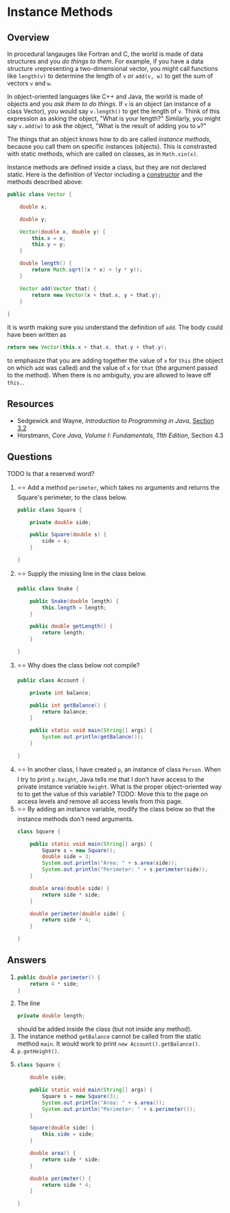 # Instance Methods
## Overview
In procedural langauges like Fortran and C, the world is made of data structures and you *do things to them*. For example, if you have a data structure `v`representing a two-dimensional vector, you might call functions like `length(v)` to determine the length of `v` or `add(v, w)` to get the sum of vectors `v` and `w`.

In object-oriented languages like C++ and Java, the world is made of objects and you *ask them to do things*. If `v` is an object (an instance of a class Vector), you would say `v.length()` to get the length of `v`. Think of this expression as asking the object, "What is your length?" Similarly, you might say `v.add(w)` to ask the object, "What is the result of adding you to `w`?"

The things that an object knows how to do are called *instance methods*, because you call them on specific instances (objects). This is constrasted with static methods, which are called on classes, as in `Math.sin(x)`.

Instance methods are defined inside a class, but they are not declared static. Here is the definition of Vector including a [constructor](constructors.md) and the methods described above:

```java
public class Vector {

    double x;

    double y;

    Vector(double x, double y) {
        this.x = x;
        this.y = y;
    }

    double length() {
        return Math.sqrt((x * x) + (y * y));
    }

    Vector add(Vector that) {
        return new Vector(x + that.x, y + that.y);
    }
    
}
```

It is worth making sure you understand the definition of `add`. The body could have been written as

```java
return new Vector(this.x + that.x, that.y + that.y);
```

to emphasize that you are adding together the value of `x` for `this` (the object on which `add` was called) and the value of `x` for `that` (the argument passed to the method). When there is no ambiguity, you are allowed to leave off `this.`.

## Resources
- Sedgewick and Wayne, *Introduction to Programming in Java*, [Section 3.2](https://introcs.cs.princeton.edu/java/32class/)
- Horstmann, *Core Java, Volume I: Fundamentals, 11th Edition*, Section 4.3

## Questions
TODO Is that a reserved word?
1. :star::star: Add a method `perimeter`, which takes no arguments and returns the Square's perimeter, to the class below.
    ```java
    public class Square {

        private double side;

        public Square(double s) {
            side = s;
        }

    }
    ```
1. :star::star: Supply the missing line in the class below.
    ```java
    public class Snake {

        public Snake(double length) {
            this.length = length;
        }

        public double getLength() {
            return length;
        }

    }    
    ```
1. :star::star: Why does the class below not compile?
    ```java
    public class Account {

        private int balance;

        public int getBalance() {
            return balance;
        }

        public static void main(String[] args) {
            System.out.println(getBalance());
        }

    }
    ```
1. :star::star: In another class, I have created `p`, an instance of class `Person`. When I try to print `p.height`, Java tells me that I don't have access to the private instance variable `height`. What is the proper object-oriented way to to get the value of this variable?
TODO: Move this to the page on access levels and remove all access levels from this page.
1. :star::star: By adding an instance variable, modify the class below so that the instance methods don't need arguments.
    ```java
    class Square {

        public static void main(String[] args) {
            Square s = new Square();
            double side = 3;
            System.out.println("Area: " + s.area(side));
            System.out.println("Perimeter: " + s.perimeter(side));
        }

        double area(double side) {
            return side * side;
        }

        double perimeter(double side) {
            return side * 4;
        }

    }
    ```
## Answers
1.
    ```java
    public double perimeter() {
        return 4 * side;
    }
    ```
1. The line
    ```java
    private double length;
    ```
    should be added inside the class (but not inside any method).
1. The instance method `getBalance` cannot be called from the static method `main`. It would work to print `new Account().getBalance()`.
1. `p.getHeight()`.
1.
    ```java
    class Square {

        double side;

        public static void main(String[] args) {
            Square s = new Square(3);
            System.out.println("Area: " + s.area());
            System.out.println("Perimeter: " + s.perimeter());
        }

        Square(double side) {
            this.side = side;
        }

        double area() {
            return side * side;
        }

        double perimeter() {
            return side * 4;
        }

    }
    ```
